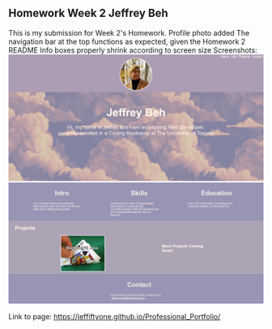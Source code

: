 ## Homework Week 2 Jeffrey Beh
This is my submission for Week 2's Homework. 
Profile photo added
The navigation bar at the top functions as expected, given the Homework 2 README
Info boxes properly shrink according to screen size
Screenshots: 
![Screenshot1](assets/images/screenshot1.PNG)
![Screenshot2](assets/images/screenshot2.PNG)

Link to page: https://jeffiftyone.github.io/Professional_Portfolio/